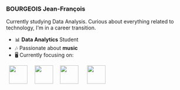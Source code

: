### BOURGEOIS Jean-François
Currently studying Data Analysis. Curious about everything related to technology, I'm in a career transition.

- 📊 **Data Analytics** Student
- 🎶 Passionate about **music**
- 🖥️ Currently focusing on:
<div style="display: inline">
  &nbsp;&nbsp;<img width='50' height='50' src="https://cdn.jsdelivr.net/gh/devicons/devicon/icons/python/python-original.svg" />&nbsp;&nbsp;
  &nbsp;&nbsp;<img width='50' height='50' src="https://encrypted-tbn0.gstatic.com/images?q=tbn:ANd9GcTCpCB6Du8H6Lrm5WIbDcdW59uqoSiL-eeTlw&s" />&nbsp;&nbsp;
  &nbsp;&nbsp;<img width='50' height='50' src="https://officeforest.org/wp/wp-content/uploads/2019/05/256px-Sqlite-square-icon.svg_.png" />&nbsp;&nbsp;&nbsp;
  &nbsp;&nbsp;<img width='50' height='50' src="https://cdn.worldvectorlogo.com/logos/tableau-software.svg" />&nbsp;&nbsp;
</div> 

##
<!--
### Você também me encontra em:
&nbsp;<a href="https://br.linkedin.com/in/lucas-leal-santos">
  <img src="https://img.shields.io/badge/linkedin-%230077B5.svg?style=for-the-badge&logo=linkedin&logoColor=white">
</a>&nbsp;
&nbsp;<a href="https://llucaslleall.medium.com/">
  <img src="https://img.shields.io/badge/Medium-12100E?style=for-the-badge&logo=medium&logoColor=white">
</a>&nbsp;
&nbsp;<a href="https://www.instagram.com/_llucaslleall/">
  <img src="https://img.shields.io/badge/Instagram-%23E4405F.svg?style=for-the-badge&logo=Instagram&logoColor=white">
</a>&nbsp;
&nbsp;<a href="https://www.youtube.com/@HashtagProgramacao">
  <img src="https://img.shields.io/badge/YouTube-FF0000?style=for-the-badge&logo=youtube&logoColor=white">
</a>&nbsp;

#### E pode aproveitar pra ver alguns conteúdos que eu criei:
- <a href="https://github.com/lucaslealx/HousePrices/tree/main#readme">
    Projeto Kaggle: prevendo o preço das casas (House Prices)
  </a>
- <a href="https://llucaslleall.medium.com/conceitos-fundamentais-de-estat%C3%ADstica-para-ci%C3%AAncia-de-dados-945c1cc9f8c0">
    Conceitos fundamentais de estatística para Ciência de Dados (Medium)
  </a>
- <a href="https://www.youtube.com/watch?v=WJE4spsP-Xk&t=4317s">
    Como sair do ZERO em Ciência de Dados em Apenas UMA AULA (YouTube)
  </a>
- <a href="https://llucaslleall.medium.com/5-dicas-que-eu-gostaria-de-ter-escutado-quando-comecei-em-ci%C3%AAncia-de-dados-721735cd83c2">
    5 dicas que eu gostaria de ter escutado quando comecei em Ciência de Dados (Medium)
  </a>
  -->
